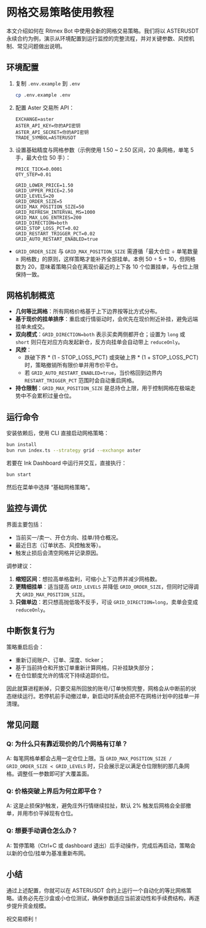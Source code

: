 # 网格交易策略使用教程

本文介绍如何在 Ritmex Bot 中使用全新的网格交易策略。我们将以 ASTERUSDT 永续合约为例，演示从环境配置到运行监控的完整流程，并对关键参数、风控机制、常见问题做出说明。

## 环境配置

1. 复制 `.env.example` 到 `.env`
   ```bash
   cp .env.example .env
   ```
2. 配置 Aster 交易所 API：
   ```env
   EXCHANGE=aster
   ASTER_API_KEY=你的API密钥
   ASTER_API_SECRET=你的API密钥
   TRADE_SYMBOL=ASTERUSDT
   ```
3. 设置基础精度与网格参数（示例使用 1.50 ~ 2.50 区间，20 条网格，单笔 5 手，最大仓位 50 手）：
   ```env
   PRICE_TICK=0.0001
   QTY_STEP=0.01

   GRID_LOWER_PRICE=1.50
   GRID_UPPER_PRICE=2.50
   GRID_LEVELS=20
   GRID_ORDER_SIZE=5
   GRID_MAX_POSITION_SIZE=50
   GRID_REFRESH_INTERVAL_MS=1000
   GRID_MAX_LOG_ENTRIES=200
   GRID_DIRECTION=both
   GRID_STOP_LOSS_PCT=0.02
   GRID_RESTART_TRIGGER_PCT=0.02
   GRID_AUTO_RESTART_ENABLED=true
   ```

- `GRID_ORDER_SIZE` 与 `GRID_MAX_POSITION_SIZE` 需遵循「最大仓位 ÷ 单笔数量 ≥ 网格数」的原则，这样策略才能补齐全部挂单。本例 50 ÷ 5 = 10，但网格数为 20，意味着策略只会在离现价最近的上下各 10 个位置挂单，与仓位上限保持一致。

## 网格机制概览

- **几何等比网格**：所有网格价格基于上下边界按等比方式分布。
- **基于现价的挂单排序**：重启或行情驱动时，会优先在现价附近补挂，避免远端挂单未成交。
- **双向模式**：`GRID_DIRECTION=both` 表示买卖两侧都开仓；设置为 `long` 或 `short` 则只在对应方向发起新仓，反方向挂单会自动带上 `reduceOnly`。
- **风控**：
  - 跌破下界 * (1 - STOP_LOSS_PCT) 或突破上界 * (1 + STOP_LOSS_PCT) 时，策略撤销所有限价单并用市价平仓。
  - 若 `GRID_AUTO_RESTART_ENABLED=true`，当价格回到边界内 `RESTART_TRIGGER_PCT` 范围时会自动重启网格。
- **持仓限制**：`GRID_MAX_POSITION_SIZE` 是总持仓上限，用于控制网格在极端走势中不会累积过量仓位。

## 运行命令

安装依赖后，使用 CLI 直接启动网格策略：
```bash
bun install
bun run index.ts --strategy grid --exchange aster
```

若要在 Ink Dashboard 中运行并交互，直接执行：
```bash
bun start
```
然后在菜单中选择 “基础网格策略”。

## 监控与调优

界面主要包括：
- 当前买一/卖一、开仓方向、挂单/持仓概况。
- 最近日志（订单状态、风控触发等）。
- 触发止损后会清空网格并记录原因。

调参建议：
1. **缩短区间**：想拉高单格盈利，可缩小上下边界并减少网格数。
2. **更精细挂单**：适当提高 `GRID_LEVELS` 并降低 `GRID_ORDER_SIZE`，但同时记得调大 `GRID_MAX_POSITION_SIZE`。
3. **只做单边**：若只想高抛低吸不反手，可设 `GRID_DIRECTION=long`，卖单会变成 `reduceOnly`。

## 中断恢复行为

策略重启后会：
- 重新订阅账户、订单、深度、ticker；
- 基于当前持仓和开放订单重新计算网格，只补挂缺失部分；
- 在仓位额度允许的情况下持续追踪价位。

因此就算进程断掉，只要交易所回放的账号/订单快照完整，网格会从中断前的状态继续运行。若停机前手动撤过单，新启动时系统会把不在网格计划中的挂单一并清理。

## 常见问题

### Q: 为什么只有靠近现价的几个网格有订单？
A: 每笔网格单都会占用一定仓位上限。当 `GRID_MAX_POSITION_SIZE / GRID_ORDER_SIZE < GRID_LEVELS` 时，只会展示足以满足仓位限制的那几条网格。调整任一参数即可扩大覆盖面。

### Q: 价格突破上界后为何立即平仓？
A: 这是止损保护触发，避免庄外行情继续拉扯，默认 2% 触发后网格会全部撤单，并用市价平掉现有仓位。

### Q: 想要手动调仓怎么办？
A: 暂停策略（Ctrl+C 或 dashboard 退出）后手动操作，完成后再启动，策略会以新的仓位/挂单为基准重新布网。

## 小结

通过上述配置，你就可以在 ASTERUSDT 合约上运行一个自动化的等比网格策略。请务必先在沙盒或小仓位测试，确保参数适应当前波动性和手续费结构，再逐步提升资金规模。

祝交易顺利！
